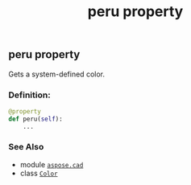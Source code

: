 ﻿---
title: peru property
second_title: Aspose.CAD for Python via .NET API References
description: 
type: docs
weight: 1300
url: /python-net/aspose.cad/color/peru/
is_root: false
---

## peru property


Gets a system-defined color.
### Definition:
```python
@property
def peru(self):
    ...
```

### See Also
* module [`aspose.cad`](../../)
* class [`Color`](/cad/python-net/aspose.cad/color)
